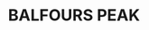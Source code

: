 ---
lastmod: '2025-04-06T06:05:20+00:00'
latitude: -29.46368911
layout: suburb
longitude: 150.7837543
postcode: '2403'
state: NSW
title: BALFOURS PEAK
url: /nsw/balfours-peak/
---